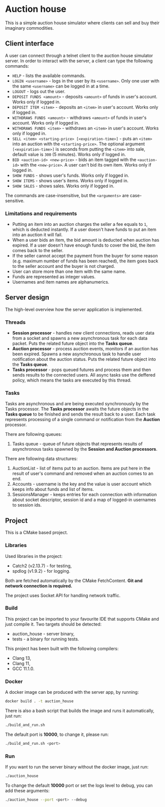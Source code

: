 # Auction house

This is a simple auction house simulator where clients can sell and buy their imaginary commodities.

## Client interface

A user can connect through a telnet client to the auction house simulator server. In order to interact with the server, a client can type the following commands:

- `HELP` - lists the available commands.
- `LOGIN <username>` - logs in the user by its `<username>`. Only one user with the same `<username>` can be logged in at a time.
- `LOGOUT` - logs out the user.
- `DEPOSIT FUNDS <amount>` - deposits `<amount>` of funds in user's account. Works only if logged in.
- `DEPOSIT ITEM <item>` - deposits an `<item>` in user's account. Works only if logged in.
- `WITHDRAWS FUNDS <amount>` - withdraws `<amount>` of funds in user's account. Works only if logged in.
- `WITHDRAWS FUNDS <item>` - withdraws an `<item>` in user's account. Works only if logged in.
- `SELL <item> <starting-price> [<expiration-time>]` - puts an `<item>` into an auction with the `<starting-price>`. The optional argument `[<expiration-time>]` is seconds from putting the `<item>` into sale, default value is `300` (5 minutes). Works only if logged in.
- `BID <auction-id> <new-price>` - bids an item tagged with the `<auction-id>` with the `<new-price>`. A user can't bid its own item. Works only if logged in.
- `SHOW FUNDS` - shows user's funds. Works only if logged in.
- `SHOW ITEMS` - shows user's items. Works only if logged in.
- `SHOW SALES` - shows sales. Works only if logged in.

The commands are case-insensitive, but the `<arguments>` are case-sensitive.

### Limitations and requirements
 
- Putting an item into an auction charges the seller a fee equals to `1`, which is deducted instantly. If a user doesn't have funds to put an item into an auction it will fail.
- When a user bids an item, the bid amount is deducted when auction has expired. If a user doesn't have enough funds to cover the bid, the item comes back to the seller.
- If the seller cannot accept the payment from the buyer for some reason (e.g. maximum number of funds has been reached), the item goes back to the seller account and the buyer is not charged.
- User can store more than one item with the same name.
- Funds are represented as integer values.
- Usernames and item names are alphanumerics.

## Server design

The high-level overview how the server application is implemented.

### Threads 
- **Session processor** - handles new client connections, reads user data from a socket and spawns a new asynchronous task for each data packet. Puts the related future object into the **Tasks queue**. 
- **Auction processor** - process auction events, monitors if an auction has been expired. Spawns a new asynchronous task to handle user notification about the auction status. Puts the related future object into the **Tasks queue**.
- **Tasks processor** - pops queued futures and process them and then sends results to the connected users. All async tasks use the deffered policy, which means the tasks are executed by this thread.

### Tasks

Tasks are asynchronous and are being executed synchronously by the Tasks processor.
The **Tasks processor** awaits the future objects in the **Tasks queue** to be finished and sends the result back to a user.
Each task represents processing of a single command or notification from the **Auction** processor.

There are following queues:
1. Tasks queue - queue of future objects that represents results of asynchronous tasks spawned by the **Session and Auction processors**.

There are following data structures:
1. AuctionList - list of items put to an auction. Items are put here in the result of user's command and removed when an auction comes to an end.
2. Accounts - username is the key and the value is user account which keeps info about funds and list of items.
3. SessionsManager - keeps entries for each connection with information about socket descriptor, session id and a map of logged-in usernames to session ids.

## Project

This is a CMake based project.

### Libraries
Used libraries in the project:
- Catch2 (v2.13.7) - for testing,
- spdlog (v1.9.2) - for logging.

Both are fetched automatically by the CMake FetchContent. **Git and network connection is required.**

The project uses Socket API for handling network traffic.

### Build

This project can be imported to your favourite IDE that supports CMake and just compile it. Two targets should be detected:
- auction_house - server binary,
- tests - a binary for running tests.

This project has been built with the following compilers:
- Clang 13,
- Clang 11,
- GCC 11.1.0.

### Docker
A docker image can be produced with the server app, by running:
```bash
docker build . -t auction_house
```

There is also a bash script that builds the image and runs it automatically, just run:
```bash
./build_and_run.sh
```
The default port is **10000**, to change it, please run:
```bash
./build_and_run.sh <port>
```

### Run
If you want to run the server binary without the docker image, just run:
```bash
./auction_house
```
To change the default **10000** port or set the logs level to debug, you can add these arguments:
```bash
./auction_house --port <port> --debug
```
